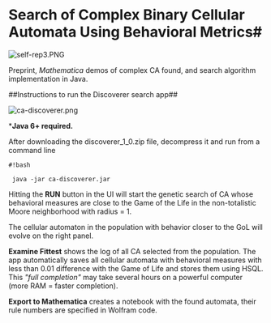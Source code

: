 # **Search of Complex Binary Cellular Automata Using Behavioral Metrics**#

![self-rep3.PNG](https://bitbucket.org/repo/dodynj/images/4082026190-self-rep3.PNG)

Preprint, *Mathematica* demos of complex CA found, and search algorithm implementation in Java.

##Instructions to run the Discoverer search app##

![ca-discoverer.png](https://bitbucket.org/repo/dodynj/images/244061540-ca-discoverer.png)

***Java 6+ required.** 

After downloading the discoverer_1_0.zip file, decompress it and run from a command line


```
#!bash

 java -jar ca-discoverer.jar
```

Hitting the **RUN** button in the UI will start the genetic search of CA whose behavioral measures are close to the Game of the Life in the non-totalistic Moore neighborhood with radius = 1.

The cellular automaton in the population with behavior closer to the GoL will evolve on the right panel. 

**Examine Fittest** shows the log of all CA selected from the population. The app automatically saves all cellular automata with behavioral measures with less than 0.01 difference with the Game of Life and stores them using HSQL. This *"full completion"* may take several hours on a powerful computer (more RAM = faster completion). 

**Export to Mathematica** creates a notebook with the found automata, their rule numbers are specified in Wolfram code.